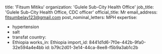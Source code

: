 title: 'Fitsum Mitiku'
organization: 'Gulele Sub-City Health Office'
job_title: 'Gulele Sub-City Health Office, CDC officer'
official_title: Mr
email_address: fitsumbelay123@gmail.com
post_nominal_letters: MPH
expertise:
  - hypertension
  - salt
  - transfat
country:
  - Ethiopia
works_in: Ethiopia
import_id: 8441d1d6-7f0e-442b-9fa0-32e594a4e4bb
id: b79c2d01-3e14-44ca-8ee8-f5b9a3ab1c2b
